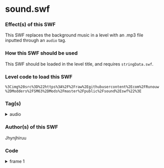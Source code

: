 # sound.swf

### Effect(s) of this SWF
This SWF replaces the background music in a level with an .mp3 file inputted through an `audio` tag.

### How this SWF should be used
This SWF should be loaded in the level title, and requires `stringData.swf`.

### Level code to load this SWF
`%3Cimg%20src%3D%22https%3A%2F%2Fraw%2Egithubusercontent%2Ecom%2FRunouw%2DModders%2FSM63%2DMods%2Fmaster%2Fpublic%2Fsound%2Eswf%22%3E`

### Tag(s)
<details/>
  <summary>audio</summary>

`%3Caudio%3AyourMP3URLHere%3E`
</details>

### Author(s) of this SWF
Jhynjhiruu

### Code
<details/>
  <summary>frame 1</summary>
  <details/>
      <summary>DoAction</summary>
        
```
if(_root.installed != true)
{
   _root.audioExt = _root.stringData("audio",_root.LDCourseName);
   _root.bgsong.stop();
   _root.bgsong = new Sound(soundLoader);
   _root.bgsong.loadSound(_root.audioExt,true);
   _root.bgsong.onSoundComplete = function()
   {
      _root.bgsong.loadSound(_root.audioExt,true);
   };
}
_root.installed = true;
_root.KeyPlus = function()
{
   _root.installed = false;
   if(Key.isDown(33) || Key.isDown(187))
   {
      return true;
   }
   return false;
};
```
  </details>
</details>
